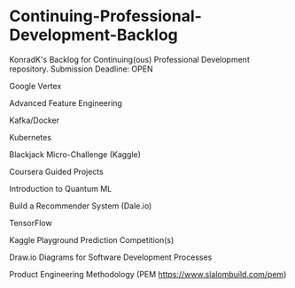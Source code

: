 # Continuing-Professional-Development-Backlog
KonradK's Backlog for Continuing(ous) Professional Development repository. Submission Deadline: OPEN

Google Vertex

Advanced Feature Engineering

Kafka/Docker

Kubernetes

Blackjack Micro-Challenge (Kaggle)

Coursera Guided Projects

  Introduction to Quantum ML

Build a Recommender System (Dale.io)

TensorFlow 

Kaggle Playground Prediction Competition(s)

Draw.io Diagrams for Software Development Processes

Product Engineering Methodology (PEM https://www.slalombuild.com/pem)
